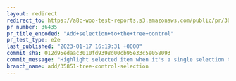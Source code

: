 ```yaml
---
layout: redirect
redirect_to: https://a8c-woo-test-reports.s3.amazonaws.com/public/pr/36435/e2e/index.html
pr_number: 36435
pr_title_encoded: "Add+selection+to+the+tree+control"
pr_test_type: e2e
last_published: "2023-01-17 16:19:31 +0000"
commit_sha: 012d95edaac3010fd9398d00cb95e33c5e058093
commit_message: "Highlight selected item when it's a single selection tree"
branch_name: add/35851-tree-control-selection
---
```

